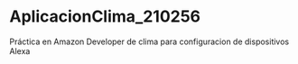# AplicacionClima_210256
Práctica en Amazon Developer de clima para configuracion de dispositivos Alexa
